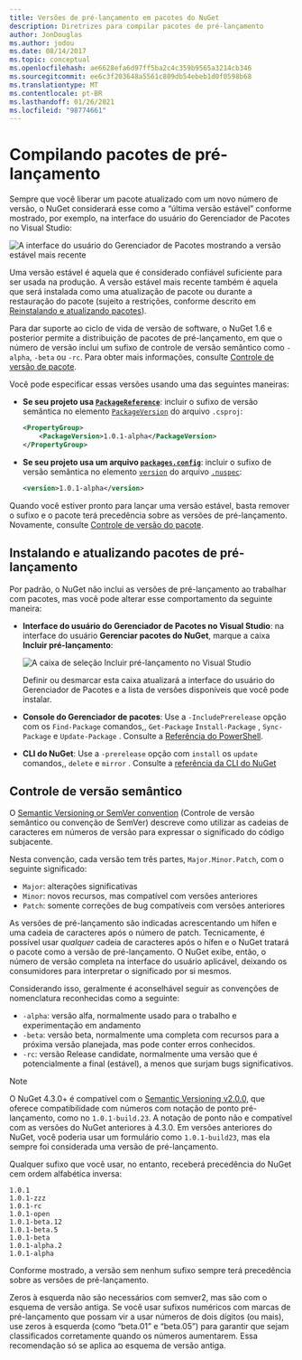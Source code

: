```yaml
---
title: Versões de pré-lançamento em pacotes do NuGet
description: Diretrizes para compilar pacotes de pré-lançamento
author: JonDouglas
ms.author: jodou
ms.date: 08/14/2017
ms.topic: conceptual
ms.openlocfilehash: ae6628efa6d97ff5ba2c4c359b9565a3214cb346
ms.sourcegitcommit: ee6c3f203648a5561c809db54ebeb1d0f0598b68
ms.translationtype: MT
ms.contentlocale: pt-BR
ms.lasthandoff: 01/26/2021
ms.locfileid: "98774661"
---
```

# <a name="building-pre-release-packages"></a>Compilando pacotes de pré-lançamento

Sempre que você liberar um pacote atualizado com um novo número de versão, o NuGet considerará esse como a “última versão estável” conforme mostrado, por exemplo, na interface do usuário do Gerenciador de Pacotes no Visual Studio:

![A interface do usuário do Gerenciador de Pacotes mostrando a versão estável mais recente](media/Prerelease_01-LatestStable.png)

Uma versão estável é aquela que é considerado confiável suficiente para ser usada na produção. A versão estável mais recente também é aquela que será instalada como uma atualização de pacote ou durante a restauração do pacote (sujeito a restrições, conforme descrito em [Reinstalando e atualizando pacotes](../consume-packages/reinstalling-and-updating-packages.md)).

Para dar suporte ao ciclo de vida de versão de software, o NuGet 1.6 e posterior permite a distribuição de pacotes de pré-lançamento, em que o número de versão inclui um sufixo de controle de versão semântico como `-alpha`, `-beta` ou `-rc`. Para obter mais informações, consulte [Controle de versão de pacote](../concepts/package-versioning.md#pre-release-versions).

Você pode especificar essas versões usando uma das seguintes maneiras:

- **Se seu projeto usa [`PackageReference`](../consume-packages/package-references-in-project-files.md)**: incluir o sufixo de versão semântica no elemento [`PackageVersion`](/dotnet/core/tools/csproj#packageversion) do arquivo `.csproj`:

    ```xml
    <PropertyGroup>
        <PackageVersion>1.0.1-alpha</PackageVersion>
    </PropertyGroup>
    ```

- **Se seu projeto usa um arquivo [`packages.config`](../reference/packages-config.md)**: incluir o sufixo de versão semântica no elemento [`version`](../reference/nuspec.md#version) do arquivo [`.nuspec`](../reference/nuspec.md):

    ```xml
    <version>1.0.1-alpha</version>
    ```

Quando você estiver pronto para lançar uma versão estável, basta remover o sufixo e o pacote terá precedência sobre as versões de pré-lançamento. Novamente, consulte [Controle de versão do pacote](../concepts/package-versioning.md#pre-release-versions).

## <a name="installing-and-updating-pre-release-packages"></a>Instalando e atualizando pacotes de pré-lançamento

Por padrão, o NuGet não inclui as versões de pré-lançamento ao trabalhar com pacotes, mas você pode alterar esse comportamento da seguinte maneira:

- **Interface do usuário do Gerenciador de Pacotes no Visual Studio**: na interface do usuário **Gerenciar pacotes do NuGet**, marque a caixa **Incluir pré-lançamento**:

    ![A caixa de seleção Incluir pré-lançamento no Visual Studio](media/Prerelease_02-CheckPrerelease.png)

    Definir ou desmarcar esta caixa atualizará a interface do usuário do Gerenciador de Pacotes e a lista de versões disponíveis que você pode instalar.

- **Console do Gerenciador de pacotes**: Use a `-IncludePrerelease` opção com os `Find-Package` comandos,, `Get-Package` `Install-Package` , `Sync-Package` e `Update-Package` . Consulte a [Referência do PowerShell](../reference/powershell-reference.md).

- **CLI do NuGet**: Use a `-prerelease` opção com `install` os `update` comandos,, `delete` e `mirror` . Consulte a [referência da CLI do NuGet](../reference/nuget-exe-cli-reference.md)

## <a name="semantic-versioning"></a>Controle de versão semântico

O [Semantic Versioning or SemVer convention](https://semver.org/spec/v1.0.0.html) (Controle de versão semântico ou convenção de SemVer) descreve como utilizar as cadeias de caracteres em números de versão para expressar o significado do código subjacente.

Nesta convenção, cada versão tem três partes, `Major.Minor.Patch`, com o seguinte significado:

- `Major`: alterações significativas
- `Minor`: novos recursos, mas compatível com versões anteriores
- `Patch`: somente correções de bug compatíveis com versões anteriores

As versões de pré-lançamento são indicadas acrescentando um hífen e uma cadeia de caracteres após o número de patch. Tecnicamente, é possível usar *qualquer* cadeia de caracteres após o hífen e o NuGet tratará o pacote como a versão de pré-lançamento. O NuGet exibe, então, o número de versão completa na interface do usuário aplicável, deixando os consumidores para interpretar o significado por si mesmos.

Considerando isso, geralmente é aconselhável seguir as convenções de nomenclatura reconhecidas como a seguinte:

- `-alpha`: versão alfa, normalmente usado para o trabalho e experimentação em andamento
- `-beta`: versão beta, normalmente uma completa com recursos para a próxima versão planejada, mas pode conter erros conhecidos.
- `-rc`: versão Release candidate, normalmente uma versão que é potencialmente a final (estável), a menos que surjam bugs significativos.

> [!Note]
> O NuGet 4.3.0+ é compatível com o [Semantic Versioning v2.0.0](https://semver.org/spec/v2.0.0.html), que oferece compatibilidade com números com notação de ponto pré-lançamento, como no `1.0.1-build.23`. A notação de ponto não e compatível com as versões do NuGet anteriores à 4.3.0. Em versões anteriores do NuGet, você poderia usar um formulário como `1.0.1-build23`, mas ela sempre foi considerada uma versão de pré-lançamento.

Qualquer sufixo que você usar, no entanto, receberá precedência do NuGet cem ordem alfabética inversa:

```
1.0.1
1.0.1-zzz
1.0.1-rc
1.0.1-open
1.0.1-beta.12
1.0.1-beta.5
1.0.1-beta
1.0.1-alpha.2
1.0.1-alpha
```

Conforme mostrado, a versão sem nenhum sufixo sempre terá precedência sobre as versões de pré-lançamento.

Zeros à esquerda não são necessários com semver2, mas são com o esquema de versão antiga. Se você usar sufixos numéricos com marcas de pré-lançamento que possam vir a usar números de dois dígitos (ou mais), use zeros à esquerda (como “beta.01” e “beta.05”) para garantir que sejam classificados corretamente quando os números aumentarem. Essa recomendação só se aplica ao esquema de versão antiga.
